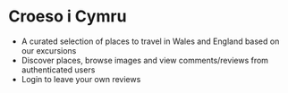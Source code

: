 # Croeso i Cymru
- A curated selection of places to travel in Wales and England based on our excursions
- Discover places, browse images and view comments/reviews from authenticated users
- Login to leave your own reviews

